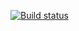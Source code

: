 [![Build status](https://ci.appveyor.com/api/projects/status/13p8r3y4bh0funwp?svg=true)](https://ci.appveyor.com/project/Skitovich/selenide1-1)